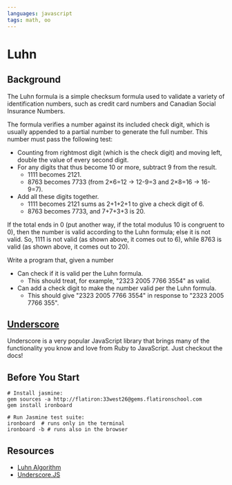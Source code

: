 ```yaml
---
languages: javascript
tags: math, oo
---
```


# Luhn

## Background

The Luhn formula is a simple checksum formula used to validate a variety of identification numbers, such as credit card numbers and Canadian Social Insurance Numbers.

The formula verifies a number against its included check digit, which is usually appended to a partial number to generate the full number. This number must pass the following test:

- Counting from rightmost digit (which is the check digit) and moving left, double the value of every second digit.
- For any digits that thus become 10 or more, subtract 9 from the result.
  - 1111 becomes 2121.
  - 8763 becomes 7733 (from 2×6=12 → 12-9=3 and 2×8=16 → 16-9=7).
- Add all these digits together.
  - 1111 becomes 2121 sums as 2+1+2+1 to give a check digit of 6.
  - 8763 becomes 7733, and 7+7+3+3 is 20.

If the total ends in 0 (put another way, if the total modulus 10 is congruent to 0), then the number is valid according to the Luhn formula; else it is not valid. So, 1111 is not valid (as shown above, it comes out to 6), while 8763 is valid (as shown above, it comes out to 20).

Write a program that, given a number

- Can check if it is valid per the Luhn formula.
  - This should treat, for example, "2323 2005 7766 3554" as valid.
- Can add a check digit to make the number valid per the Luhn formula.
  - This should give "2323 2005 7766 3554" in response to "2323 2005 7766 355".

## [Underscore](http://underscorejs.org/)
Underscore is a very popular JavaScript library that brings many of the functionality you know and love from Ruby to JavaScript.  Just checkout the docs!

## Before You Start
```shell
# Install jasmine:
gem sources -a http://flatiron:33west26@gems.flatironschool.com
gem install ironboard

# Run Jasmine test suite:
ironboard  # runs only in the terminal
ironboard -b # runs also in the browser
```

## Resources
* [Luhn Algorithm](http://en.wikipedia.org/wiki/Luhn_algorithm)
* [Underscore.JS](http://underscorejs.org/)
